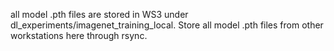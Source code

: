 all model .pth files are stored in WS3 under dl_experiments/imagenet_training_local. Store all model .pth files from other workstations here through rsync. 